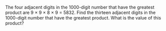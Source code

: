 The four adjacent digits in the 1000-digit number that have the
greatest product are 9 × 9 × 8 × 9 = 5832.
Find the thirteen adjacent digits in the 1000-digit number
that have the greatest product. What is the value of this product?
